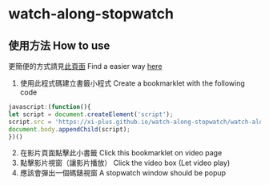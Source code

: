 # watch-along-stopwatch

## 使用方法 How to use
更簡便的方式請見[此頁面](https://xi-plus.github.io/watch-along-stopwatch/) Find a easier way [here](https://xi-plus.github.io/watch-along-stopwatch/)

1. 使用此程式碼建立書籤小程式 Create a bookmarklet with the following code
```javascript
javascript:(function(){
let script = document.createElement('script');
script.src = 'https://xi-plus.github.io/watch-along-stopwatch/watch-along-stopwatch.iife.js';
document.body.appendChild(script);
})()
```
2. 在影片頁面點擊此小書籤 Click this bookmarklet on video page
3. 點擊影片視窗（讓影片播放） Click the video box (Let video play)
4. 應該會彈出一個碼錶視窗 A stopwatch window should be popup
